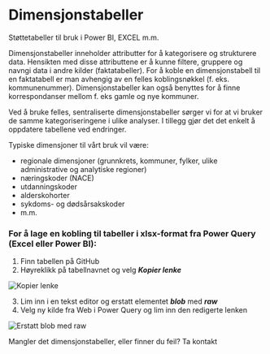 # Dimensjonstabeller
Støttetabeller til bruk i Power BI, EXCEL m.m.

Dimensjonstabeller inneholder attributter for å kategorisere og strukturere data. Hensikten med disse attributtene er å kunne filtere, gruppere og navngi data i andre kilder (faktatabeller). For å koble en dimensjonstabell til en faktatabell er man avhengig av en felles koblingsnøkkel (f. eks. kommunenummer). Dimensjonstabeller kan også benyttes for å finne korrespondanser mellom f. eks gamle og nye kommuner.

Ved å bruke felles, sentraliserte dimensjonstabeller sørger vi for at vi bruker de samme kategoriseringene i ulike analyser. I tillegg gjør det det enkelt å oppdatere tabellene ved endringer.

Typiske dimensjoner til vårt bruk vil være:
- regionale dimensjoner (grunnkrets, kommuner, fylker, ulike administrative og analytiske regioner)
- næringskoder (NACE)
- utdanningskoder
- alderskohorter
- sykdoms- og dødsårsakskoder
- m.m.

### For å lage en kobling til tabeller i xlsx-format fra Power Query (Excel eller Power BI):
1) Finn tabellen på GitHub
2) Høyreklikk på tabellnavnet og velg ***Kopier lenke***

![Kopier lenke](https://user-images.githubusercontent.com/86664605/148216859-32115cd6-e53a-4bef-964e-ca30c4f7c5ff.png)

3) Lim inn i en tekst editor og erstatt elementet ***blob*** med ***raw***
4) Velg ny kilde fra Web i Power Query og lim inn den redigerte lenken

![Erstatt blob med raw](https://user-images.githubusercontent.com/86664605/148217651-fa8c9719-32b5-401e-9482-357744dc8add.png)




Mangler det dimensjonstabeller, eller finner du feil? Ta kontakt
